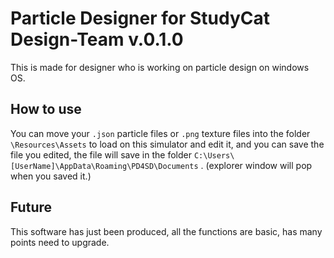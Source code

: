 # Particle Designer for StudyCat Design-Team v.0.1.0

This is made for designer who is working on particle design on windows OS.



## How to use

You can move your `.json` particle files or `.png` texture files into the folder `\Resources\Assets` to load on this simulator and edit it, and you can save the file you edited, the file will save in the folder `C:\Users\[UserName]\AppData\Roaming\PD4SD\Documents` . (explorer window will pop when you saved it.)


## Future

This software has just been produced, all the functions are basic, has many points need to upgrade.
